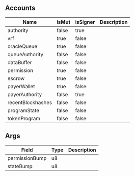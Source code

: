 ## Accounts

| Name              | isMut | isSigner | Description |
| ----------------- | ----- | -------- | ----------- |
| authority         | false | true     |             |
| vrf               | true  | false    |             |
| oracleQueue       | true  | false    |             |
| queueAuthority    | false | false    |             |
| dataBuffer        | false | false    |             |
| permission        | true  | false    |             |
| escrow            | true  | false    |             |
| payerWallet       | true  | false    |             |
| payerAuthority    | false | true     |             |
| recentBlockhashes | false | false    |             |
| programState      | false | false    |             |
| tokenProgram      | false | false    |             |

## Args

| Field          | Type | Description |
| -------------- | ---- | ----------- |
| permissionBump | u8   |             |
| stateBump      | u8   |             |
